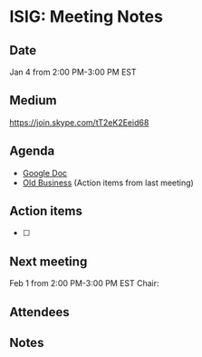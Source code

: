 # ISIG: Meeting Notes

## Date

Jan 4 from 2:00 PM-3:00 PM EST

## Medium

https://join.skype.com/tT2eK2Eeid68<br/>

## Agenda
* [Google Doc](https://goo.gl/1PMPM6)
* [Old Business](https://github.com/islandora-interest-groups/Islandora-Security-Interest-Group/blob/main/meetings/2016-12-07.md) (Action items from last meeting)

## Action items
* [ ] 


## Next meeting
Feb 1 from 2:00 PM-3:00 PM EST 
Chair: 


## Attendees

## Notes
